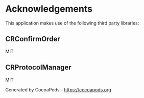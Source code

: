 # Acknowledgements
This application makes use of the following third party libraries:

## CRConfirmOrder

MIT


## CRProtocolManager

MIT

Generated by CocoaPods - https://cocoapods.org
